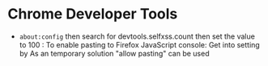 # Chrome Developer Tools

- `about:config` then search for devtools.selfxss.count then set the value to 100 : To enable pasting to Firefox JavaScript console: Get into setting by As an temporary solution "allow pasting" can be used
